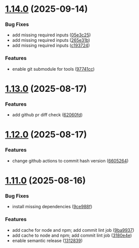 # [1.14.0](https://github.com/zcode-ia/gitops-workflows/compare/v1.13.0...v1.14.0) (2025-09-14)


### Bug Fixes

* add missing required inputs ([05e3c25](https://github.com/zcode-ia/gitops-workflows/commit/05e3c25017278c51ff1688b84640002cb560bb15))
* add missing required inputs ([265e31b](https://github.com/zcode-ia/gitops-workflows/commit/265e31b6b5b867f99da738582efc69c471f26e0a))
* add missing required inputs ([c193724](https://github.com/zcode-ia/gitops-workflows/commit/c19372447e2932fd7dc46c409840eb6675243794))


### Features

* enable git submodule for tools ([97741cc](https://github.com/zcode-ia/gitops-workflows/commit/97741cc5347d3c955a32cce77eca4770526704fb))

# [1.13.0](https://github.com/zcode-ia/gitops-workflows/compare/v1.12.0...v1.13.0) (2025-08-17)


### Features

* add github pr diff check ([62060fd](https://github.com/zcode-ia/gitops-workflows/commit/62060fd9d032652a8f4ed60a306c148fcc7eb8bd))

# [1.12.0](https://github.com/zcode-ia/gitops-workflows/compare/v1.11.0...v1.12.0) (2025-08-17)


### Features

* change github actions to commit hash version ([6605264](https://github.com/zcode-ia/gitops-workflows/commit/6605264eca8b2ea4ec3857a30a97919c8455b292))

# [1.11.0](https://github.com/zcode-ia/gitops-workflows/compare/v1.10.0...v1.11.0) (2025-08-16)


### Bug Fixes

* install missing dependencies ([9ce988f](https://github.com/zcode-ia/gitops-workflows/commit/9ce988f6e880363ad768e47acaac646362c31d7e))


### Features

* add cache for node and npm; add commit lint job ([9ba9937](https://github.com/zcode-ia/gitops-workflows/commit/9ba9937e9caf10c62f3aecf0379f8ed6a305e14f))
* add cache to node and npm; add commit lint job ([3180e4e](https://github.com/zcode-ia/gitops-workflows/commit/3180e4ebafe6f207b169c3b6dda40c7182afb93c))
* enable semantic release ([1312839](https://github.com/zcode-ia/gitops-workflows/commit/1312839b62fa90f2034e51bcd2c92f0ca61014c7))
